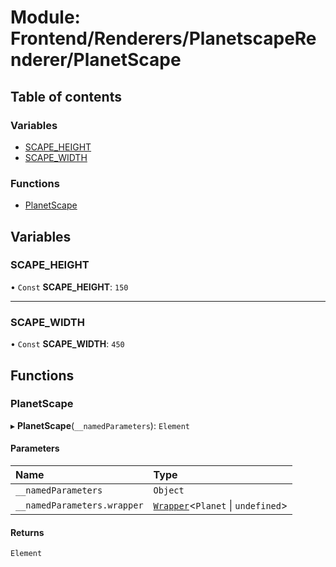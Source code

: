 # Module: Frontend/Renderers/PlanetscapeRenderer/PlanetScape

## Table of contents

### Variables

- [SCAPE_HEIGHT](Frontend_Renderers_PlanetscapeRenderer_PlanetScape.md#scape_height)
- [SCAPE_WIDTH](Frontend_Renderers_PlanetscapeRenderer_PlanetScape.md#scape_width)

### Functions

- [PlanetScape](Frontend_Renderers_PlanetscapeRenderer_PlanetScape.md#planetscape)

## Variables

### SCAPE_HEIGHT

• `Const` **SCAPE_HEIGHT**: `150`

---

### SCAPE_WIDTH

• `Const` **SCAPE_WIDTH**: `450`

## Functions

### PlanetScape

▸ **PlanetScape**(`__namedParameters`): `Element`

#### Parameters

| Name                        | Type                                                                               |
| :-------------------------- | :--------------------------------------------------------------------------------- |
| `__namedParameters`         | `Object`                                                                           |
| `__namedParameters.wrapper` | [`Wrapper`](../classes/Backend_Utils_Wrapper.Wrapper.md)<`Planet` \| `undefined`\> |

#### Returns

`Element`
